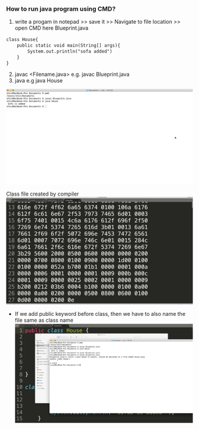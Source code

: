### How to run java program using CMD?
1. write a progam in notepad >> save it >> Navigate to file location >> open CMD here
Blueprint.java
```
class House{
    public static void main(String[] args){
        System.out.println("sofa added")
    }
}
```
2. javac <Filename.java> e.g. javac Blueprint.java
3. java <classname> e.g java House

![javaProgram](image-1.png)


Class file created by compiler
![Classfile](image-2.png)


* If we add public keyword before class, then we have to also name the file same as class name
![publicKeyword](image-3.png)